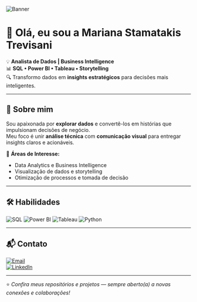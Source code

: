 <!-- Banner opcional (pode trocar a imagem pelo seu estilo) -->
![Banner](https://img.shields.io/badge/Mariana%20Stamatakis%20Trevisani-Dados%20que%20contam%20histórias-6A5ACD?style=for-the-badge&logo=data:image/svg+xml;base64)

# 👋 Olá, eu sou a **Mariana Stamatakis Trevisani**  

💡 **Analista de Dados | Business Intelligence**  
📊 **SQL • Power BI • Tableau • Storytelling**  
🔍 Transformo dados em **insights estratégicos** para decisões mais inteligentes.  

---

## 🚀 Sobre mim
Sou apaixonada por **explorar dados** e convertê-los em histórias que impulsionam decisões de negócio.  
Meu foco é unir **análise técnica** com **comunicação visual** para entregar insights claros e acionáveis.  

🎯 **Áreas de Interesse:**  
- Data Analytics e Business Intelligence  
- Visualização de dados e storytelling  
- Otimização de processos e tomada de decisão  

---

## 🛠️ Habilidades

![SQL](https://img.shields.io/badge/SQL-336791?style=for-the-badge&logo=postgresql&logoColor=white)
![Power BI](https://img.shields.io/badge/Power%20BI-F2C811?style=for-the-badge&logo=powerbi&logoColor=black)
![Tableau](https://img.shields.io/badge/Tableau-E97627?style=for-the-badge&logo=tableau&logoColor=white)
![Python](https://img.shields.io/badge/Python-3776AB?style=for-the-badge&logo=python&logoColor=white)

---

## 📬 Contato
[![Email](https://img.shields.io/badge/📫%20E--mail-mariana.stamatakis%40gmail.com-red?style=for-the-badge)](mailto:mariana.stamatakis@gmail.com)  
[![LinkedIn](https://img.shields.io/badge/💼%20LinkedIn-0A66C2?style=for-the-badge&logo=linkedin&logoColor=white)](https://www.linkedin.com/in/marianastamatakistrevisani/)  

---

⭐ *Confira meus repositórios e projetos — sempre aberto(a) a novas conexões e colaborações!*
